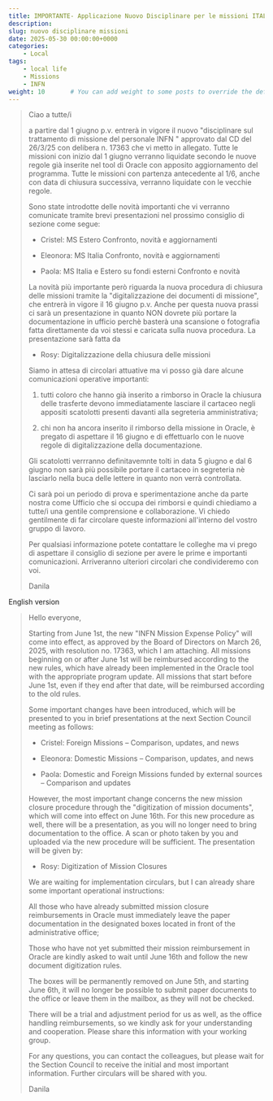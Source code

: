 ```yaml
---
title: IMPORTANTE- Applicazione Nuovo Disciplinare per le missioni ITALIA e ESTERO e nuova procedura di gestione della documentazione
description: 
slug: nuovo disciplinare missioni
date: 2025-05-30 00:00:00+0000
categories:
    - Local
tags:
    - local life
    - Missions
    - INFN
weight: 10       # You can add weight to some posts to override the default sorting (date descending)
---
```

> Ciao a tutte/i
> 
> a partire dal 1 giugno p.v. entrerà in vigore il nuovo "disciplinare sul trattamento di missione del personale INFN " approvato dal CD del 26/3/25 con delibera n. 17363 che vi metto in allegato. Tutte le missioni con inizio dal 1 giugno verranno liquidate secondo le nuove regole già inserite nel tool di Oracle con  apposito aggiornamento del programma. Tutte le missioni con partenza antecedente al 1/6, anche con data di chiusura successiva, verranno liquidate con le vecchie regole.
> 
> Sono state introdotte delle novità importanti che vi verranno comunicate tramite brevi presentazioni nel prossimo consiglio di sezione come segue:
> 
> - Cristel: MS Estero Confronto, novità e aggiornamenti
> 
> - Eleonora: MS Italia Confronto, novità e aggiornamenti
> 
> - Paola: MS Italia e Estero su fondi esterni Confronto e novità
> 
> La novità più importante però riguarda la nuova procedura di chiusura delle missioni tramite la "digitalizzazione dei documenti di missione", che entrerà in vigore il 16 giugno p.v.  Anche per questa nuova prassi ci sarà un presentazione in quanto NON dovrete più portare la documentazione in ufficio perchè basterà una scansione o fotografia fatta direttamente da voi stessi e caricata sulla nuova procedura. La presentazione sarà fatta da 
> 
> - Rosy: Digitalizzazione della chiusura delle missioni
> 
> Siamo in attesa di circolari attuative ma vi posso già dare alcune comunicazioni operative importanti:
> 
> 1) tutti coloro che hanno già inserito a rimborso  in Oracle  la chiusura delle trasferte devono immediatamente lasciare il cartaceo negli appositi scatolotti presenti davanti alla segreteria amministrativa;
> 
> 2) chi non ha ancora inserito il rimborso della missione in Oracle, è pregato di aspettare il 16 giugno e di effettuarlo con le nuove regole di digitalizzazione della documentazione.
> 
> Gli scatolotti verrranno definitavemnte tolti in data 5 giugno  e dal 6 giugno non sarà più possibile portare il cartaceo in segreteria nè lasciarlo nella buca delle lettere in quanto non verrà controllata.
> 
> Ci sarà poi un periodo di prova e sperimentazione anche da parte nostra come Ufficio che si occupa dei rimborsi e quindi chiediamo a tutte/i una gentile comprensione e collaborazione. Vi chiedo gentilmente di far circolare queste informazioni all'interno del vostro gruppo di lavoro.
> 
> Per qualsiasi informazione potete contattare le colleghe ma vi prego di aspettare il consiglio di sezione per avere le prime e importanti comunicazioni. Arriveranno ulteriori circolari che condivideremo con voi.
> 
> Danila
 
English version

> Hello everyone,
> 
> Starting from June 1st, the new "INFN Mission Expense Policy" will come into effect, as approved by the Board of Directors on March 26, 2025, with resolution no. 17363, which I am attaching. All missions beginning on or after June 1st will be reimbursed according to the new rules, which have already been implemented in the Oracle tool with the appropriate program update. All missions that start before June 1st, even if they end after that date, will be reimbursed according to the old rules.
> 
> Some important changes have been introduced, which will be presented to you in brief presentations at the next Section Council meeting as follows:
> 
> -   Cristel: Foreign Missions – Comparison, updates, and news
> 
> -   Eleonora: Domestic Missions – Comparison, updates, and news
> 
> -   Paola: Domestic and Foreign Missions funded by external sources – Comparison and updates
> 
> However, the most important change concerns the new mission closure procedure through the "digitization of mission documents", which will come into effect on June 16th. For this new procedure as well, there will be a presentation, as you will no longer need to bring documentation to the office. A scan or photo taken by you and uploaded via the new procedure will be sufficient. The presentation will be given by:
> 
> -    Rosy: Digitization of Mission Closures
> 
> We are waiting for implementation circulars, but I can already share some important operational instructions:
> 
> All those who have already submitted mission closure reimbursements in Oracle must immediately leave the paper documentation in the designated boxes located in front of the administrative office;
> 
> Those who have not yet submitted their mission reimbursement in Oracle are kindly asked to wait until June 16th and follow the new document digitization rules.
> 
> The boxes will be permanently removed on June 5th, and starting June 6th, it will no longer be possible to submit paper documents to the office or leave them in the mailbox, as they will not be checked.
> 
> There will be a trial and adjustment period for us as well, as the office handling reimbursements, so we kindly ask for your understanding and cooperation. Please share this information with your working group.
> 
> For any questions, you can contact the colleagues, but please wait for the Section Council to receive the initial and most important information. Further circulars will be shared with you.
> 
> Danila
